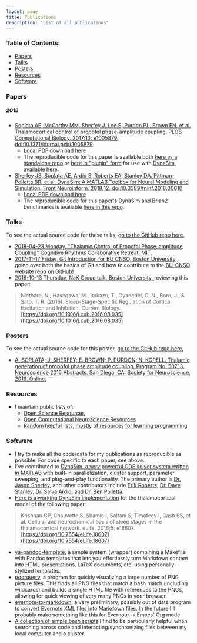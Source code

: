 ```yaml
---
layout: page
title: Publications
description: "List of all publications"
---
```


### Table of Contents:
- [Papers](#papers)
- [Talks](#talks)
- [Posters](#posters)
- [Resources](#resources)
- [Software](#software)

### Papers

##### 2018
- [Soplata AE, McCarthy MM, Sherfey J, Lee S, Purdon PL, Brown EN, et al.
  Thalamocortical control of propofol phase-amplitude coupling. PLOS
  Computational Biology. 2017;13: e1005879.
  doi:10.1371/journal.pcbi.1005879](http://journals.plos.org/ploscompbiol/article?id=10.1371/journal.pcbi.1005879)
    - [Local PDF download
      here](/publications/papers/Soplata-2017-thalamocortical-control.pdf)
    - The reproducible code for this paper is available both [here as a
      standalone
      repo](https://github.com/asoplata/propofol-coupling-2017-full) or
      [here in "plugin" form](https://github.com/asoplata/propofol-coupling-2017-mechanisms) for use with [DynaSim, available here](https://github.com/dynasim/dynasim/).
- [Sherfey JS, Soplata AE, Ardid S, Roberts EA, Stanley DA, Pittman-Polletta BR, et al. DynaSim: A MATLAB Toolbox for Neural Modeling and Simulation. Front Neuroinform. 2018;12. doi:10.3389/fninf.2018.00010
](https://www.frontiersin.org/articles/10.3389/fninf.2018.00010/full)
    - [Local PDF download here](/publications/papers/Sherfey-2018-DynaSim.pdf)
    - The reproducible code for this paper's DynaSim and Brian2 benchmarks
      is available [here in this
      repo](https://github.com/asoplata/dynasim-benchmark-brette-2007).

### Talks
To see the actual source code for these talks, [go to the GitHub repo
here.](https://github.com/asoplata/asoplata.github.io/tree/master/publications/talks/)
- [2018-04-23 Monday, "Thalamic Control of Propofol Phase-amplitude Coupling"
  Cognitive Rhythms Collaborative Retreat, MIT,
  ](/publications/talks/20180423-crc-retreat/slides.html)
- [2017-11-17 Friday, Git Introduction for BU CNSO, Boston University,
  ](/publications/talks/20171117-git-intro/slides.html) going over both the basics of
  Git and how to contribute to the [BU-CNSO website repo on
  GitHub!](https://github.com/bu-cnso/bu-cnso.github.io)
- [2016-10-13 Thursday, NaK Group talk, Boston University,
  ](/publications/talks/20161013-nak-talk/slides.html) reviewing this paper:
>   Niethard, N., Hasegawa, M., Itokazu, T., Oyanedel, C. N., Born, J., & Sato,
>   T. R. (2016). Sleep-Stage-Specific Regulation of Cortical Excitation and
>   Inhibition. Current Biology.
>   [https://doi.org/10.1016/j.cub.2016.08.035](https://doi.org/10.1016/j.cub.2016.08.035)

### Posters
To see the actual source code for this poster, [go to the GitHub repo
here.](https://github.com/asoplata/asoplata.github.io/tree/master/publications/posters)
- [A. SOPLATA; J. SHERFEY; E. BROWN; P. PURDON; N. KOPELL. Thalamic generation
  of propofol phase amplitude coupling. Program No. 507.13. Neuroscience 2016
  Abstracts. San Diego, CA: Society for Neuroscience, 2016.
  Online.](/publications/posters/2016-sfn/ASoplata-SFN2016-poster.pdf)

### Resources
- I maintain public lists of:
    - [Open Science
      Resources](https://github.com/asoplata/open-science-resources)
    - [Open Computational Neuroscience
      Resources](https://github.com/asoplata/open-computational-neuroscience-resources)
    - [Random helpful lists, mostly of resources for learning
      programming](https://github.com/asoplata/helpful-resources)

### Software
- I try to make all the code/data for my publications as reproducible as
  possible. For code specific to each paper, see above.
- I've contributed to [DynaSim, a very powerful ODE solver
  system written in MATLAB](https://github.com/dynasim/dynasim/) with built-in
  parallelization, cluster support, parameter sweeping, and plug-and-play
  functionality. The primary author is [Dr. Jason
  Sherfey](https://github.com/jsherfey), and other contributors include [Erik
  Roberts](https://github.com/erik-roberts), [Dr. Dave
  Stanley](https://github.com/davestanley), [Dr. Salva
  Ardid](https://github.com/kupiqu), and [Dr. Ben
  Polletta](https://github.com/benpolletta).
- [Here is a working DynaSim
  implementation](https://github.com/asoplata/dynasim-krishnan-2016-model) for
  the thalamocortical model of the following paper:
> Krishnan GP, Chauvette S, Shamie I, Soltani S, Timofeev I, Cash SS, et al.
> Cellular and neurochemical basis of sleep stages in the thalamocortical
> network. eLife. 2016;5: e18607.
> [https://doi.org/10.7554/eLife.18607](https://doi.org/10.7554/eLife.18607)
- [ya-pandoc-template](https://github.com/asoplata/ya-pandoc-template), a simple
  system (wrapper) combining a Makefile with Pandoc templates that lets you
  effortlessly turn Markdown content into HTML presentations, LaTeX documents,
  etc. using personally-stylized templates.
- [poorquery](https://github.com/asoplata/poorquery), a program for quickly
  visualizing a large number of PNG picture files. This finds all PNG files
  that match a bash match (including wildcards) and builds a single HTML file
  with references to the PNGs, allowing for quick viewing of very many PNGs in
  your browser.
- [evernote-to-markdown](https://github.com/asoplata/evernote-to-markdown), a
  very preliminary, possibly out of date program to convert Evernote XML files
  into Markdown files. In the future I'll probably make something like this
  for Evernote -> Emacs' Org mode.
- [A collection of simple bash scripts](https://github.com/asoplata/bin) I find
  to be particularly helpful when searching across code and
  interacting/synchronizing files between my local computer and a cluster.
